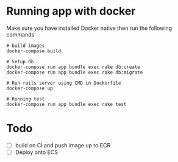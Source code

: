 # Running app with docker
Make sure you have installed Docker native then run the following commands
```
# build images
docker-compose build

# Setup db
docker-compose run app bundle exec rake db:create
docker-compose run app bundle exec rake db:migrate

# Run rails server using CMD in Dockerfile
docker-compose up

# Running test
docker-compose run app bundle exec rake test
```

# Todo
- [ ] build on CI and push image up to ECR
- [ ] Deploy onto ECS
